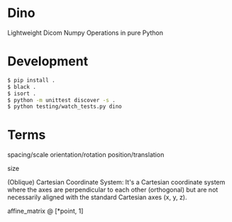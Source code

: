 # Dino
Lightweight Dicom Numpy Operations in pure Python


# Development

```bash
$ pip install .
$ black .
$ isort .
$ python -m unittest discover -s .
$ python testing/watch_tests.py dino
```

# Terms

spacing/scale
orientation/rotation
position/translation

size

(Oblique) Cartesian Coordinate System: It's a Cartesian coordinate system where the axes are perpendicular to each other (orthogonal) but are not necessarily aligned with the standard Cartesian axes (x, y, z).


affine_matrix @ [*point, 1]
